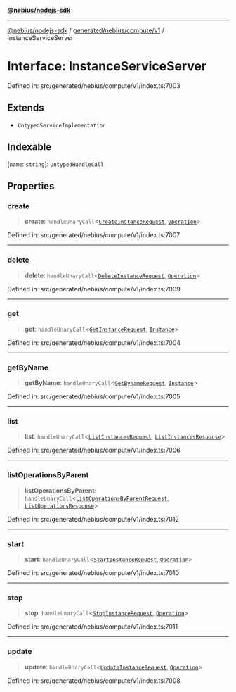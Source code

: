 [**@nebius/nodejs-sdk**](../../../../../README.md)

***

[@nebius/nodejs-sdk](../../../../../README.md) / [generated/nebius/compute/v1](../README.md) / InstanceServiceServer

# Interface: InstanceServiceServer

Defined in: src/generated/nebius/compute/v1/index.ts:7003

## Extends

- `UntypedServiceImplementation`

## Indexable

\[`name`: `string`\]: `UntypedHandleCall`

## Properties

### create

> **create**: `handleUnaryCall`\<[`CreateInstanceRequest`](CreateInstanceRequest.md), [`Operation`](../../../common/v1/interfaces/Operation.md)\>

Defined in: src/generated/nebius/compute/v1/index.ts:7007

***

### delete

> **delete**: `handleUnaryCall`\<[`DeleteInstanceRequest`](DeleteInstanceRequest.md), [`Operation`](../../../common/v1/interfaces/Operation.md)\>

Defined in: src/generated/nebius/compute/v1/index.ts:7009

***

### get

> **get**: `handleUnaryCall`\<[`GetInstanceRequest`](GetInstanceRequest.md), [`Instance`](Instance.md)\>

Defined in: src/generated/nebius/compute/v1/index.ts:7004

***

### getByName

> **getByName**: `handleUnaryCall`\<[`GetByNameRequest`](../../../common/v1/interfaces/GetByNameRequest.md), [`Instance`](Instance.md)\>

Defined in: src/generated/nebius/compute/v1/index.ts:7005

***

### list

> **list**: `handleUnaryCall`\<[`ListInstancesRequest`](ListInstancesRequest.md), [`ListInstancesResponse`](ListInstancesResponse.md)\>

Defined in: src/generated/nebius/compute/v1/index.ts:7006

***

### listOperationsByParent

> **listOperationsByParent**: `handleUnaryCall`\<[`ListOperationsByParentRequest`](ListOperationsByParentRequest.md), [`ListOperationsResponse`](../../../common/v1/interfaces/ListOperationsResponse.md)\>

Defined in: src/generated/nebius/compute/v1/index.ts:7012

***

### start

> **start**: `handleUnaryCall`\<[`StartInstanceRequest`](StartInstanceRequest.md), [`Operation`](../../../common/v1/interfaces/Operation.md)\>

Defined in: src/generated/nebius/compute/v1/index.ts:7010

***

### stop

> **stop**: `handleUnaryCall`\<[`StopInstanceRequest`](StopInstanceRequest.md), [`Operation`](../../../common/v1/interfaces/Operation.md)\>

Defined in: src/generated/nebius/compute/v1/index.ts:7011

***

### update

> **update**: `handleUnaryCall`\<[`UpdateInstanceRequest`](UpdateInstanceRequest.md), [`Operation`](../../../common/v1/interfaces/Operation.md)\>

Defined in: src/generated/nebius/compute/v1/index.ts:7008
